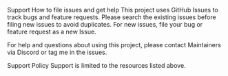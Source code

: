 Support
How to file issues and get help
This project uses GitHub Issues to track bugs and feature requests. Please search the existing issues before filing new issues to avoid duplicates. For new issues, file your bug or feature request as a new Issue.

For help and questions about using this project, please contact Maintainers via Discord or tag me in the issues.

Support Policy
Support is limited to the resources listed above.